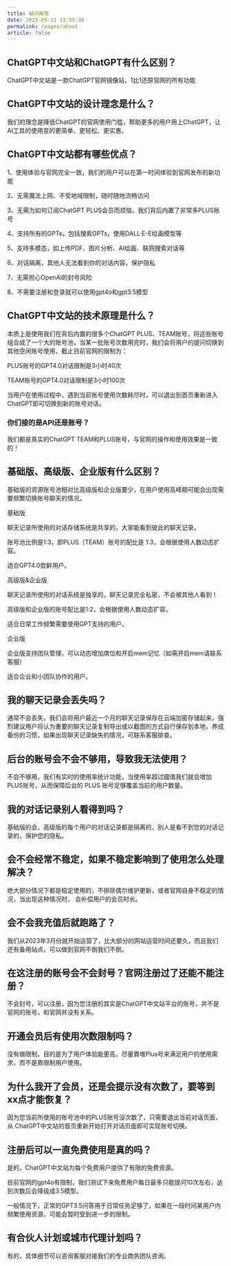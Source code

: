 ```yaml
---
title: 疑问解答
date: 2023-05-11 13:59:38
permalink: /pages/about
article: false
---
```


## ChatGPT中文站和ChatGPT有什么区别？

ChatGPT中文站是一款ChatGPT官网镜像站，1比1还原官网的所有功能

## ChatGPT中文站的设计理念是什么？

我们的理念是降低ChatGPT的官网使用门槛，帮助更多的用户用上ChatGPT，让AI工具的使用变的更简单、更轻松、更实惠。

## ChatGPT中文站都有哪些优点？

1、使用体验与官网完全一致，我们的用户可以在第一时间体验到官网发布的新功能

2、无需魔法上网、不受地域限制，随时随地流畅访问

3、无需为如何订阅ChatGPT PLUS会员而烦恼，我们背后内置了非常多PLUS账号

4、支持所有的GPTs，包括搜索GPTs，使用DALL·E-E绘画模型等

5、支持多模态，如上传PDF、图片分析、AI绘画、联网搜索对话等

6、对话隔离，其他人无法看到你的对话内容，保护隐私

7、无需担心OpenAI的封号风险

8、不需要注册和登录就可以使用gpt4o和gpt3.5模型

## ChatGPT中文站的技术原理是什么？

本质上是使用我们在背后内置的很多个ChatGPT PLUS、TEAM账号，将这些账号组合成了一个大的账号池，当某一批账号次数用完时，我们会将用户的提问切换到其他空闲账号使用，截止目前官网的限制为：

PLUS账号的GPT4.0对话限制是3小时40次

TEAM账号的GPT4.0对话限制是3小时100次

当用户在使用过程中，遇到当前账号使用次数耗尽时，可以退出到首页重新进入ChatGPT即可切换到新的账号对话。

### 你们接的是API还是账号？

我们都是真实的ChatGPT TEAM和PLUS账号，与官网的操作和使用效果是一致的！

## 基础版、高级版、企业版有什么区别？

基础版的资源账号池相对比高级版和企业版要少，在用户使用高峰期可能会出现需要频繁切换账号聊天的情况。

基础版

聊天记录所使用的对话存储系统是共享的，大家能看到彼此的聊天记录。

账号池比例是1:3，即PLUS（TEAM）账号的配比是 1:3，会根据使用人数动态扩容。

适合GPT4.0尝鲜用户。

高级版&企业版

聊天记录所使用的对话系统是独享的，聊天记录完全私密，不会被其他人看到！

高级版和企业版的账号配比是1:2，会根据使用人数动态扩容。

适合日常工作频繁需要使用GPT支持的用户。

企业版

企业版支持团队管理，可以动态增加席位和开启mem记忆（如需开启mem请联系客服）

适合企业和小团队协作的用户。

## 我的聊天记录会丢失吗？

通常不会丢失，我们会将用户最近一个月的聊天记录保存在云端加密存储起来，强烈建议用户将认为重要的聊天记录复制导出或以截图的方式自行保存到本地，养成备份的习惯，如果出现聊天记录缺失的情况，可联系客服排查。

## 后台的账号会不会不够用，导致我无法使用？

不会不够用，我们有实时的使用率统计功能，当使用率超过國值我们就会增加PLUS账号，从而保障后台的 PLUS 账号足够覆盖当前的用户数量。

## 我的对话记录别人看得到吗？

基础版的会，高级版的每个用户的对话记录都是隔离的，别人是看不到您的对话记录的，保护您的隐私。

## 会不会经常不稳定，如果不稳定影响到了使用怎么处理解决？

绝大部分情况下都是稳定使用的，不排除偶尔维护更新，或者官网自身不稳定的情况，当出现这种情况时， 会补偿用户的会员时长。

## 会不会我充值后就跑路了？

我们从2023年3月份就开始运营了，比大部分的网站运营时间还要久，而且我们还有备用站点，可以做到官网不倒我们不倒。

## 在这注册的账号会不会封号？官网注册过了还能不能注册？

不会封号，可以注册，因为您注册的其实是ChatGPT中文站平台的账号，并不是官网的账号，和官网并没有关系。

## 开通会员后有使用次数限制吗？

没有做限制，目的是为了用户体验能更高，尽量靠堆Plus号来满足用户的使用需求，而不是靠限制用户使用。

## 为什么我开了会员，还是会提示没有次数了，要等到xx点才能恢复？

因为您当前所使用的账号池中的PLUS账号没次数了，只需要退出当前对话页面，从 ChatGPT中文站的首页重新开始打开对话页面即可实现账号切换。

## 注册后可以一直免费使用是真的吗？

是的，ChatGPT中文站为每个免费用户提供了有限的免费资源。

目前官网的gpt4o有限制，我们测试下来免费用户每日最多只能提问10次左右，达到次数后会降级成3.5模型。

一般情况下，正常的GPT3.5问答用于日常任务足够了，如果在一段时间某用户内频繁使用资源，可能会暂时受到进一步的限制。

## 有合伙人计划或城市代理计划吗？

有的，具体细节可以咨询客服对接我们的专业商务团队咨询。